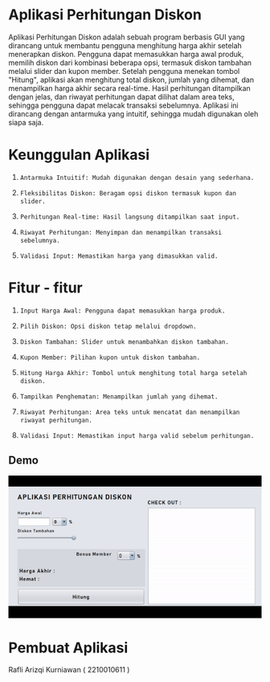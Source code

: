 # Aplikasi Perhitungan Diskon
 
Aplikasi Perhitungan Diskon adalah sebuah program berbasis GUI yang dirancang untuk membantu pengguna menghitung harga akhir setelah menerapkan diskon. Pengguna dapat memasukkan harga awal produk, memilih diskon dari kombinasi beberapa opsi, termasuk diskon tambahan melalui slider dan kupon member. Setelah pengguna menekan tombol "Hitung", aplikasi akan menghitung total diskon, jumlah yang dihemat, dan menampilkan harga akhir secara real-time. Hasil perhitungan ditampilkan dengan jelas, dan riwayat perhitungan dapat dilihat dalam area teks, sehingga pengguna dapat melacak transaksi sebelumnya. Aplikasi ini dirancang dengan antarmuka yang intuitif, sehingga mudah digunakan oleh siapa saja.
   
# Keunggulan Aplikasi

1.     Antarmuka Intuitif: Mudah digunakan dengan desain yang sederhana.
2.     Fleksibilitas Diskon: Beragam opsi diskon termasuk kupon dan slider.
3.     Perhitungan Real-time: Hasil langsung ditampilkan saat input.
4.     Riwayat Perhitungan: Menyimpan dan menampilkan transaksi sebelumnya.
5.     Validasi Input: Memastikan harga yang dimasukkan valid.



# Fitur - fitur

1.     Input Harga Awal: Pengguna dapat memasukkan harga produk.
2.     Pilih Diskon: Opsi diskon tetap melalui dropdown.
3.     Diskon Tambahan: Slider untuk menambahkan diskon tambahan.
4.     Kupon Member: Pilihan kupon untuk diskon tambahan.
5.     Hitung Harga Akhir: Tombol untuk menghitung total harga setelah diskon.
7.     Tampilkan Penghematan: Menampilkan jumlah yang dihemat.
8.     Riwayat Perhitungan: Area teks untuk mencatat dan menampilkan riwayat perhitungan.
9.     Validasi Input: Memastikan input harga valid sebelum perhitungan.

## Demo
![App Screenshot](https://github.com/rafkrnwnworkspace/AplikasiPerhitunganDiskon/blob/2d1579dbaff3958c282e8025aa52509e2f7174bb/pic/bukti.gif)

# Pembuat Aplikasi
 Rafli Arizqi Kurniawan ( 2210010611 ) 

